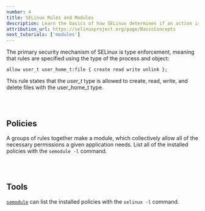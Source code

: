 ```yaml
---
number: 4
title: SELinux Rules and Modules
description: Learn the basics of how SELinux determines if an action is allowed or not.
attribution_url: https://selinuxproject.org/page/BasicConcepts
next_tutorials: ['modules']
---
```


The primary security mechanism of SELinux is type enforcement, meaning that
rules are specified using the type of the process and object:

```
allow user_t user_home_t:file { create read write unlink };
```

This rule states that the _user_t_ type is allowed to create, read, write,
and delete files with the user_home_t type.

<p style="padding-top:30px">
  <h2>Policies</h2>
</p>

A groups of rules together make a module, which collectively allow all of the
necessary permissions a given application needs. List all of the installed
policies with the `semodule -l` command.

<p style="padding-top:30px">
  <h2>Tools</h2>
</p>

[`semodule`](https://linux.die.net/man/8/semodule) can list the installed
policies with the `selinux -l` command.
